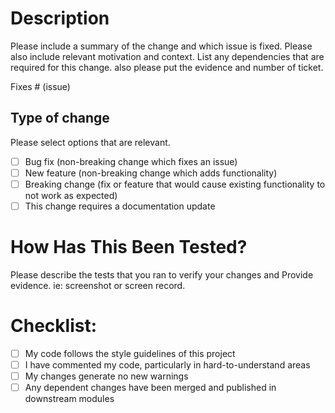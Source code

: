 # Description

Please include a summary of the change and which issue is fixed. Please also include relevant motivation and context. List any dependencies that are required for this change. also please put the evidence and number of ticket.

Fixes # (issue)

## Type of change

Please select options that are relevant.

- [ ] Bug fix (non-breaking change which fixes an issue)
- [ ] New feature (non-breaking change which adds functionality)
- [ ] Breaking change (fix or feature that would cause existing functionality to not work as expected)
- [ ] This change requires a documentation update

# How Has This Been Tested?

Please describe the tests that you ran to verify your changes and Provide evidence. ie: screenshot or screen record.

# Checklist:

- [ ] My code follows the style guidelines of this project
- [ ] I have commented my code, particularly in hard-to-understand areas
- [ ] My changes generate no new warnings
- [ ] Any dependent changes have been merged and published in downstream modules